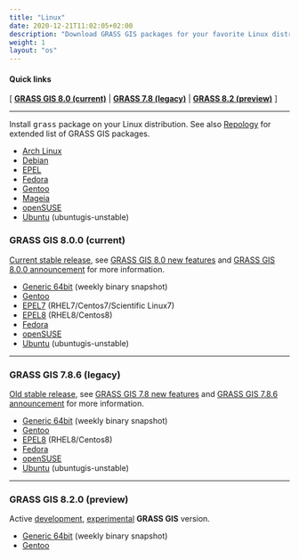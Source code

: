 ```yaml
---
title: "Linux"
date: 2020-12-21T11:02:05+02:00
description: "Download GRASS GIS packages for your favorite Linux distribution"
weight: 1
layout: "os"
---
```


#### Quick links

[ [**GRASS GIS 8.0 (current)**](#GRASS-GIS-current) | [**GRASS 7.8 (legacy)**](#GRASS-GIS-old) | [**GRASS 8.2 (preview)**](#GRASS-GIS-devel) ]

<hr>

Install <tt>grass</tt> package on your Linux distribution. See also
[Repology](https://repology.org/project/grass/versions) for extended
list of GRASS GIS packages.

*  [Arch Linux](https://aur.archlinux.org/packages/grass/)
*  [Debian](https://packages.debian.org/grass)
*  [EPEL](https://src.fedoraproject.org/rpms/grass)
*  [Fedora](https://src.fedoraproject.org/rpms/grass)
*  [Gentoo](https://packages.gentoo.org/packages/sci-geosciences/grass)
*  [Mageia](https://madb.mageia.org/package/show/name/grass/)
*  [openSUSE](https://build.opensuse.org/package/show/Application:Geo/grass)
*  [Ubuntu](https://launchpad.net/~ubuntugis/+archive/ubuntu/ubuntugis-unstable/+packages?field.name_filter=grass) (ubuntugis-unstable)

### <a name="GRASS-GIS-current"></a> GRASS GIS 8.0.0 (current)

<div class="alert rounded-0 alert-success">
<i class="fa fa-info-circle"></i> <u>Current stable release</u>, see <a href="https://trac.osgeo.org/grass/wiki/Grass8/NewFeatures80">GRASS GIS 8.0 new features</a> and <a href="https://trac.osgeo.org/grass/wiki/Release/8.0.0-News">GRASS GIS 8.0.0 announcement</a> for more information.</div>

*  [Generic 64bit](/grass80/binary/linux/snapshot) (weekly binary snapshot)
*  [Gentoo](https://packages.gentoo.org/packages/sci-geosciences/grass)
*  [EPEL7](https://copr.fedorainfracloud.org/coprs/neteler/grass80/) (RHEL7/Centos7/Scientific Linux7)
*  [EPEL8](https://src.fedoraproject.org/rpms/grass) (RHEL8/Centos8)
*  [Fedora](https://src.fedoraproject.org/rpms/grass)
*  [openSUSE](https://build.opensuse.org/package/show/Application:Geo/grass)
*  [Ubuntu](https://launchpad.net/~ubuntugis/+archive/ubuntu/ubuntugis-unstable/+packages?field.name_filter=grass) (ubuntugis-unstable)

<hr>

### <a name="GRASS-GIS-old"></a> GRASS GIS 7.8.6 (legacy)

<div class="alert rounded-0 alert-warning">
<i class="fa fa-info-circle"></i> <u>Old stable release</u>, see <a href="https://trac.osgeo.org/grass/wiki/Grass7/NewFeatures78">GRASS GIS 7.8 new features</a> and  <a href="https://trac.osgeo.org/grass/wiki/Release/7.8.6-News">GRASS GIS 7.8.6 announcement</a> for more information.
</div>

*  [Generic 64bit](/grass78/binary/linux/snapshot) (weekly binary snapshot)
*  [Gentoo](https://packages.gentoo.org/packages/sci-geosciences/grass)
*  [EPEL8](https://src.fedoraproject.org/rpms/grass) (RHEL8/Centos8)
*  [Fedora](https://src.fedoraproject.org/rpms/grass)
*  [openSUSE](https://build.opensuse.org/package/show/Application:Geo/grass)
*  [Ubuntu](https://launchpad.net/~ubuntugis/+archive/ubuntu/ubuntugis-unstable/+packages?field.name_filter=grass) (ubuntugis-unstable)

<hr>

### <a name="GRASS-GIS-devel"></a> GRASS GIS 8.2.0 (preview)

<div class="alert rounded-0 alert-info">
<i class="fa fa-info-circle"></i> Active <u>development</u>, <u>experimental</u> <b>GRASS GIS</b> version.
</div>

*  [Generic 64bit](/grass81/binary/linux/snapshot/) (weekly binary snapshot)
*  [Gentoo](https://packages.gentoo.org/packages/sci-geosciences/grass)
<!-- *  [Ubuntu ](https://launchpad.net/~grass/+archive/ubuntu/grass-devel)  (ubuntugis-unstable) -->

<!-- <pre><code class="shell">sudo add-apt-repository ppa:ubuntugis/ubuntugis-unstable -->
<!-- sudo add-apt-repository ppa:grass/grass-devel -->
<!-- sudo apt-get update -->
<!-- sudo apt-get install grass-daily</code></pre> -->
